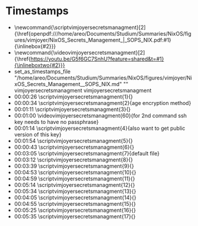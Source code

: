 # Timestamps
- \newcommand{\scriptvimjoyersecretsmanagment}[2]{\href{openpdf:///home/areo/Documents/Studium/Summaries/NixOS/figures/vimjoyer/NixOS_Secrets_Management_|_SOPS_NIX.pdf:#1}{\inlinebox{#2}}}
- \newcommand{\videovimjoyersecretsmanagment}[2]{\href{https://youtu.be/G5f6GC7SnhU?feature=shared&t=#1}{\inlineboxtwo{#2}}}
- set_as_timestamps_file "/home/areo/Documents/Studium/Summaries/NixOS/figures/vimjoyer/NixOS_Secrets_Management__SOPS_NIX.md" "" vimjoyersecretsmanagment vimjoyersecretsmanagment
- 00:00:26 \scriptvimjoyersecretsmanagment{1}{}
- 00:00:34 \scriptvimjoyersecretsmanagment{2}{age encryption method}
- 00:01:11 \scriptvimjoyersecretsmanagment{3}{}
- 00:01:00 \videovimjoyersecretsmanagment{60}{for 2nd command ssh key needs to have no passphrase}
- 00:01:14 \scriptvimjoyersecretsmanagment{4}{also want to get public version of this key}
- 00:01:54 \scriptvimjoyersecretsmanagment{5}{}
- 00:00:43 \scriptvimjoyersecretsmanagment{6}{}
- 00:03:05 \scriptvimjoyersecretsmanagment{7}{default file}
- 00:03:12 \scriptvimjoyersecretsmanagment{8}{}
- 00:03:39 \scriptvimjoyersecretsmanagment{9}{}
- 00:04:53 \scriptvimjoyersecretsmanagment{10}{}
- 00:04:59 \scriptvimjoyersecretsmanagment{11}{}
- 00:05:14 \scriptvimjoyersecretsmanagment{12}{}
- 00:05:34 \scriptvimjoyersecretsmanagment{13}{}
- 00:04:05 \scriptvimjoyersecretsmanagment{14}{}
- 00:04:55 \scriptvimjoyersecretsmanagment{15}{}
- 00:05:25 \scriptvimjoyersecretsmanagment{16}{}
- 00:05:35 \scriptvimjoyersecretsmanagment{17}{}
